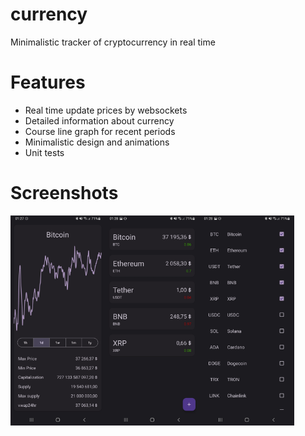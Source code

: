 # currency
Minimalistic tracker of cryptocurrency in real time
# Features
* Real time update prices by websockets
* Detailed information about currency
* Course line graph for recent periods
* Minimalistic design and animations
* Unit tests
# Screenshots
<div style="display: flex;">
  <img src="screenshots/details.jpg" width=30%>
  <img src="screenshots/home.jpg" width=30%>
  <img src="screenshots/search.jpg" width=30%>
</div>

